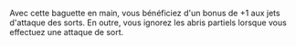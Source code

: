 Avec cette baguette en main, vous bénéficiez d'un bonus de +1 aux jets d'attaque des sorts. En outre, vous ignorez les abris partiels lorsque vous effectuez une attaque de sort.
